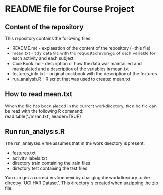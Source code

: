 # README file for Course Project

## Content of the repository

This repository contains the following files.

* README.md - explanation of the content of the repository (=this file)
* mean.txt - tidy data file with the requested average of each variable for each activity and each subject.
* CookBook.md - description of how the data was maintained and manipulated and a description of the variables in mean.txt
* features_info.txt - original cookbook with the description of the features
* run_analysis.R - R script that was used to created mean.txt

## How to read mean.txt
When the file has been placed in the current workdirectory, then he file 
can be read with the following R command:  
read.table('./mean.txt', header=TRUE)

## Run run_analysis.R
The run_analyses.R file assumes that in the work directory is present:
* features.txt
* activity_labels.txt
* directory train containing the train files
* directory test containing the test files

You can get a correct environment by changing the workdirectory to the directoy 'UCI HAR Dataset'. 
This directory is created when unzipping the zip file.
